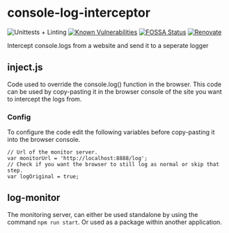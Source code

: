 # console-log-interceptor
![Unittests + Linting](https://github.com/ronaldvandenbroek/console-log-interceptor/workflows/Unittests%20+%20Linting/badge.svg)
[![Known Vulnerabilities](https://snyk.io/test/github/ronaldvandenbroek/console-log-interceptor/badge.svg?targetFile=package.json)](https://snyk.io/test/github/ronaldvandenbroek/console-log-interceptor?targetFile=package.json)
[![FOSSA Status](https://app.fossa.com/api/projects/git%2Bgithub.com%2Fronaldvandenbroek%2Fconsole-log-interceptor.svg?type=shield)](https://app.fossa.com/projects/git%2Bgithub.com%2Fronaldvandenbroek%2Fconsole-log-interceptor?ref=badge_shield)
[![Renovate](https://img.shields.io/badge/renovate-enabled-brightgreen.svg)](https://renovatebot.com)

Intercept console.logs from a website and send it to a seperate logger

## inject.js
Code used to override the console.log() function in the browser.
This code can be used by copy-pasting it in the browser console of the site you want to intercept the logs from.
 
### Config
To configure the code edit the following variables before copy-pasting it into the browser console.

```
// Url of the monitor server.
var monitorUrl = 'http://localhost:8888/log';
// Check if you want the browser to still log as normal or skip that step.
var logOriginal = true;
```

## log-monitor
The monitoring server, can either be used standalone by using the command `npm run start`. 
Or used as a package within another application.



